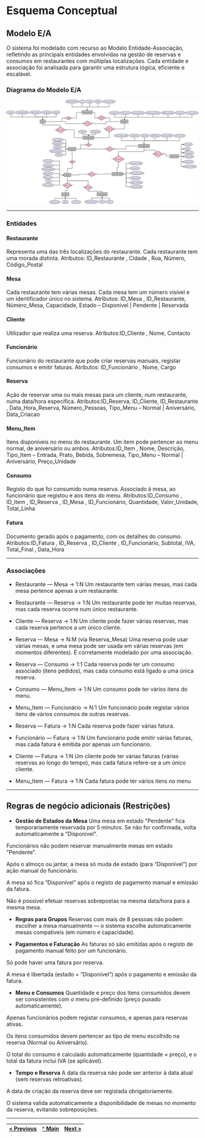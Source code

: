 # Esquema Conceptual

## Modelo E/A

O sistema foi modelado com recurso ao Modelo Entidade-Associação, refletindo as principais entidades envolvidas na gestão de reservas e consumos em restaurantes com múltiplas localizações. Cada entidade e associação foi analisada para garantir uma estrutura lógica, eficiente e escalável.

### Diagrama do Modelo E/A

![Modelo Entidade-Associação do sistema de reservas](images/ea_model_restaurante.png)


---

### Entidades

####  Restaurante
Representa uma das três localizações do restaurante. Cada restaurante tem uma morada distinta.
Atributos: ID_Restaurante , Cidade , Rua, Número, Código_Postal

#### Mesa
Cada restaurante tem várias mesas. Cada mesa tem um número visível e um identificador único no sistema.
Atributos: ID_Mesa , ID_Restaurante, Número_Mesa, Capacidade, Estado – Disponível | Pendente | Reservada

#### Cliente
Utilizador que realiza uma reserva.
Atributos:ID_Cliente , Nome, Contacto

####  Funcionário
Funcionário do restaurante que pode criar reservas manuais, registar consumos e emitir faturas.
Atributos: ID_Funcionário , Nome, Cargo

#### Reserva
Ação de reservar uma ou mais mesas para um cliente, num restaurante, numa data/hora específica.
Atributos:ID_Reserva, ID_Cliente, ID_Restaurante , Data_Hora_Reserva, Número_Pessoas, Tipo_Menu – Normal | Aniversário, Data_Criacao

####  Menu_Item
Itens disponíveis no menu do restaurante. Um item pode pertencer ao menu normal, de aniversário ou ambos.
Atributos:ID_Item , Nome, Descrição, Tipo_Item – Entrada, Prato, Bebida, Sobremesa, Tipo_Menu – Normal | Aniversário, Preço_Unidade

#### Consumo
Registo do que foi consumido numa reserva. Associado à mesa, ao funcionário que registou e aos itens do menu.
Atributos:ID_Consumo , ID_Item , ID_Reserva , ID_Mesa , ID_Funcionário, Quantidade, Valor_Unidade, Total_Linha

#### Fatura
Documento gerado após o pagamento, com os detalhes do consumo.
Atributos:ID_Fatura , ID_Reserva , ID_Cliente , ID_Funcionário, Subtotal, IVA, Total_Final , Data_Hora

---

### Associações

- Restaurante — Mesa → 1:N
Um restaurante tem várias mesas, mas cada mesa pertence apenas a um restaurante.

- Restaurante — Reserva → 1:N
Um restaurante pode ter muitas reservas, mas cada reserva ocorre num único restaurante.

- Cliente — Reserva → 1:N
Um cliente pode fazer várias reservas, mas cada reserva pertence a um único cliente.

- Reserva — Mesa → N:M (via Reserva_Mesa)
Uma reserva pode usar várias mesas, e uma mesa pode ser usada em várias reservas (em momentos diferentes). É corretamente modelado por uma associação.

- Reserva — Consumo → 1:1
Cada reserva pode ter um consumo associado (itens pedidos), mas cada consumo está ligado a uma única reserva.

- Consumo — Menu_Item → 1:N
Um consumo pode ter vários itens do menu.

- Menu_Item — Funcionário → N:1
Um funcionário pode registar vários itens de vários consumos de outras reservas.

- Reserva — Fatura → 1:N
Cada reserva pode fazer várias fatura.

- Funcionário — Fatura → 1:N
Um funcionário pode emitir várias faturas, mas cada fatura é emitida por apenas um funcionário.

- Cliente — Fatura → 1:N
Um cliente pode ter várias faturas (várias reservas ao longo do tempo), mas cada fatura refere-se a um único cliente.

- Menu_Item — Fatura → 1:N
Cada fatura pode ter vários itens no menu

---

## Regras de negócio adicionais (Restrições)



- **Gestão de Estados da Mesa**
Uma mesa em estado "Pendente" fica temporariamente reservada por 5 minutos. Se não for confirmada, volta automaticamente a "Disponível".

Funcionários não podem reservar manualmente mesas em estado "Pendente".

Após o almoço ou jantar, a mesa só muda de estado (para “Disponível”) por ação manual do funcionário.

A mesa só fica “Disponível” após o registo de pagamento manual e emissão da fatura.

Não é possível efetuar reservas sobrepostas na mesma data/hora para a mesma mesa.

- **Regras para Grupos**
Reservas com mais de 8 pessoas não podem escolher a mesa manualmente — o sistema escolhe automaticamente mesas compatíveis (em número e capacidade).

- **Pagamentos e Faturação**
As faturas só são emitidas após o registo de pagamento manual feito por um funcionário.

Só pode haver uma fatura por reserva.

A mesa é libertada (estado = “Disponível”) após o pagamento e emissão da fatura.

- **Menu e Consumos**
Quantidade e preço dos itens consumidos devem ser consistentes com o menu pré-definido (preço puxado automaticamente).

Apenas funcionários podem registar consumos, e apenas para reservas ativas.

Os itens consumidos devem pertencer ao tipo de menu escolhido na reserva (Normal ou Aniversário).

O total do consumo é calculado automaticamente (quantidade × preço), e o total da fatura inclui IVA (se aplicável).

- **Tempo e Reserva**
A data da reserva não pode ser anterior à data atual (sem reservas retroativas).

A data de criação da reserva deve ser registada obrigatoriamente.

O sistema valida automaticamente a disponibilidade de mesas no momento da reserva, evitando sobreposições.

---

| [< Previous](rebd01.md) | [^ Main](../../README.md) | [Next >](rebd03.md) |
|:----------------------------------:|:----------------------------------:|:----------------------------------:|

